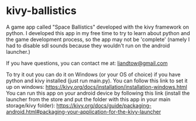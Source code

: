 # kivy-ballistics
A game app called "Space Ballistics" developed with the kivy framework on python.
I developed this app in my free time to try to learn about python and the game development process, so the app may not be 'complete' (namely I had to disable sdl sounds because they wouldn't run on the android launcher.)
	
If you have questions, you can contact me at: liandtow@gmail.com
	
To try it out you can do it on Windows (or your OS of choice) if you have python and kivy installed (just run main.py). You can follow this link to set it up on windows: https://kivy.org/docs/installation/installation-windows.html
You can run this app on your android device by following this link (install the launcher from the store and put the folder with this app in your main storage/kivy folder): https://kivy.org/docs/guide/packaging-android.html#packaging-your-application-for-the-kivy-launcher  

	


